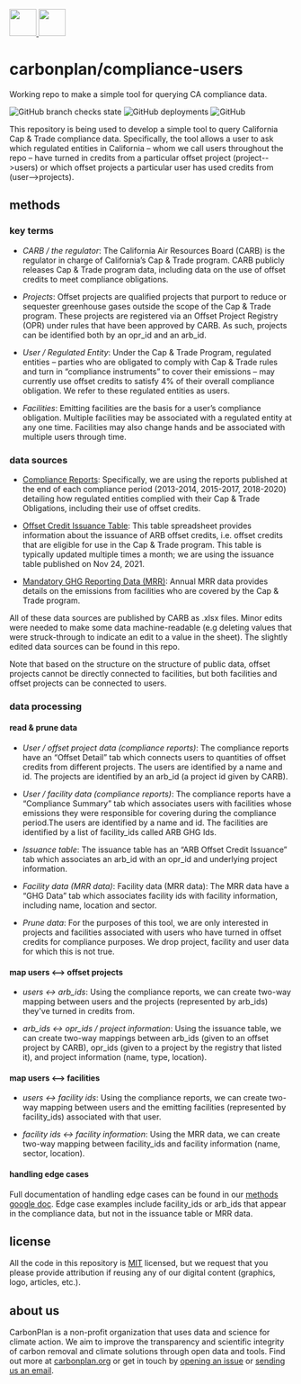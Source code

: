 <p align='left'>
  <a href='https://carbonplan.org/#gh-light-mode-only'>
    <img
      src='https://carbonplan-assets.s3.amazonaws.com/monogram/dark-small.png'
      height='48px'
    />
  </a>
  <a href='https://carbonplan.org/#gh-dark-mode-only'>
    <img
      src='https://carbonplan-assets.s3.amazonaws.com/monogram/light-small.png'
      height='48px'
    />
  </a>
</p>

# carbonplan/compliance-users

Working repo to make a simple tool for querying CA compliance data.

![GitHub branch checks state](https://img.shields.io/github/checks-status/carbonplan/compliance-users/main?style=flat-square)
![GitHub deployments](https://img.shields.io/github/deployments/carbonplan/compliance-users/production?label=vercel&logo=vercel&logoColor=white&style=flat-square)
![GitHub](https://img.shields.io/github/license/carbonplan/compliance-users?style=flat-square)

[mit license]: https://badgen.net/badge/license/MIT/blue

This repository is being used to develop a simple tool to query California Cap & Trade compliance data. Specifically, the tool allows a user to ask which regulated entities in California – whom we call users throughout the repo – have turned in credits from a particular offset project (project-->users) or which offset projects a particular user has used credits from (user-->projects).

## methods

### key terms

- _CARB / the regulator_: The California Air Resources Board (CARB) is the regulator in charge of California’s Cap & Trade program. CARB publicly releases Cap & Trade program data, including data on the use of offset credits to meet compliance obligations.

- _Projects_: Offset projects are qualified projects that purport to reduce or sequester greenhouse gases outside the scope of the Cap & Trade program. These projects are registered via an Offset Project Registry (OPR) under rules that have been approved by CARB. As such, projects can be identified both by an opr_id and an arb_id.

- _User / Regulated Entity_: Under the Cap & Trade Program, regulated entities – parties who are obligated to comply with Cap & Trade rules and turn in “compliance instruments” to cover their emissions – may currently use offset credits to satisfy 4% of their overall compliance obligation. We refer to these regulated entities as users.

- _Facilities_: Emitting facilities are the basis for a user’s compliance obligation. Multiple facilities may be associated with a regulated entity at any one time. Facilities may also change hands and be associated with multiple users through time.

### data sources

- [Compliance Reports](https://ww2.arb.ca.gov/our-work/programs/cap-and-trade-program/cap-and-trade-program-data): Specifically, we are using the reports published at the end of each compliance period (2013-2014, 2015-2017, 2018-2020) detailing how regulated entities complied with their Cap & Trade Obligations, including their use of offset credits.

- [Offset Credit Issuance Table](https://ww2.arb.ca.gov/our-work/programs/cap-and-trade-program/cap-and-trade-program-data): This table spreadsheet provides information about the issuance of ARB offset credits, i.e. offset credits that are eligible for use in the Cap & Trade program. This table is typically updated multiple times a month; we are using the issuance table published on Nov 24, 2021.

- [Mandatory GHG Reporting Data (MRR)](https://ww2.arb.ca.gov/mrr-data): Annual MRR data provides details on the emissions from facilities who are covered by the Cap & Trade program.

All of these data sources are published by CARB as .xlsx files. Minor edits were needed to make some data machine-readable (e.g deleting values that were struck-through to indicate an edit to a value in the sheet). The slightly edited data sources can be found in this repo.

Note that based on the structure on the structure of public data, offset projects cannot be directly connected to facilities, but both facilities and offset projects can be connected to users.

### data processing

#### read & prune data

- _User / offset project data (compliance reports)_: The compliance reports have an “Offset Detail” tab which connects users to quantities of offset credits from different projects. The users are identified by a name and id. The projects are identified by an arb_id (a project id given by CARB).

- _User / facility data (compliance reports)_: The compliance reports have a “Compliance Summary” tab which associates users with facilities whose emissions they were responsible for covering during the compliance period.The users are identified by a name and id. The facilities are identified by a list of facility_ids called ARB GHG Ids.

- _Issuance table_: The issuance table has an “ARB Offset Credit Issuance” tab which associates an arb_id with an opr_id and underlying project information.

- _Facility data (MRR data)_: Facility data (MRR data): The MRR data have a “GHG Data” tab which associates facility ids with facility information, including name, location and sector.

- _Prune data_: For the purposes of this tool, we are only interested in projects and facilities associated with users who have turned in offset credits for compliance purposes. We drop project, facility and user data for which this is not true.

#### map users <--> offset projects

- _users <-> arb_ids_: Using the compliance reports, we can create two-way mapping between users and the projects (represented by arb_ids) they've turned in credits from.

- _arb_ids <-> opr_ids / project information_: Using the issuance table, we can create two-way mappings between arb_ids (given to an offset project by CARB), opr_ids (given to a project by the registry that listed it), and project information (name, type, location).

#### map users <--> facilities

- _users <-> facility ids_: Using the compliance reports, we can create two-way mapping between users and the emitting facilities (represented by facility_ids) associated with that user.

- _facility ids <-> facility information_: Using the MRR data, we can create two-way mapping between facility_ids and facility information (name, sector, location).

#### handling edge cases

Full documentation of handling edge cases can be found in our [methods google doc](https://docs.google.com/document/d/1DZT6bWENq4EZ_BAnscwMWN-Tc1ketSiWeEQ3hhSmi10/edit#heading=h.2umnfgrdaf01). Edge case examples include facility_ids or arb_ids that appear in the compliance data, but not in the issuance table or MRR data.

## license

All the code in this repository is [MIT](https://choosealicense.com/licenses/mit/) licensed, but we request that you please provide attribution if reusing any of our digital content (graphics, logo, articles, etc.).

## about us

CarbonPlan is a non-profit organization that uses data and science for climate action. We aim to improve the transparency and scientific integrity of carbon removal and climate solutions through open data and tools. Find out more at [carbonplan.org](https://carbonplan.org/) or get in touch by [opening an issue](https://github.com/carbonplan/compliance-users/issues/new) or [sending us an email](mailto:hello@carbonplan.org).
